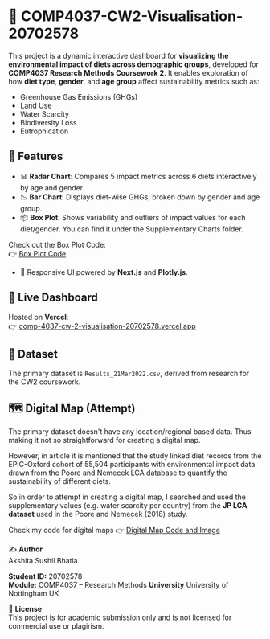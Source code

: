 # 🌱 COMP4037-CW2-Visualisation-20702578

This project is a dynamic interactive dashboard for **visualizing the environmental impact of diets across demographic groups**, developed for **COMP4037 Research Methods Coursework 2**. It enables exploration of how **diet type**, **gender**, and **age group** affect sustainability metrics such as:

- Greenhouse Gas Emissions (GHGs)
- Land Use
- Water Scarcity
- Biodiversity Loss
- Eutrophication

## 🚀 Features

- 📊 **Radar Chart**: Compares 5 impact metrics across 6 diets interactively by age and gender.
- 📉 **Bar Chart**: Displays diet-wise GHGs, broken down by gender and age group.
- 📦 **Box Plot**: Shows variability and outliers of impact values for each diet/gender. You can find it under the Supplementary Charts folder. 

Check out the Box Plot Code:  
👉 [Box Plot Code](https://colab.research.google.com/drive/1eTBf1l60Fcc_SnPSDr_WF9CgAFAYo5Xw?usp=sharing)

- 🧭 Responsive UI powered by **Next.js** and **Plotly.js**.

## 🔗 Live Dashboard

Hosted on **Vercel**:  
👉 [comp-4037-cw-2-visualisation-20702578.vercel.app](https://comp-4037-cw-2-visualisation-20702578.vercel.app)

## 🧪 Dataset

The primary dataset is `Results_21Mar2022.csv`, derived from research for the CW2 coursework. 

## 🗺️ Digital Map (Attempt) 

The primary dataset doesn't have any location/regional based data. Thus making it not so straightforward for creating a digital map.

However, in article it is mentioned that the study linked diet records from the EPIC-Oxford cohort of 55,504 participants with environmental impact data drawn from the Poore and Nemecek LCA database to quantify the sustainability of different diets​.

So in order to attempt in creating a digital map, I searched and used the supplementary values (e.g. water scarcity per country) from the **JP LCA dataset** used in the Poore and Nemecek (2018) study. 

Check my code for digital maps
👉 [Digital Map Code and Image](https://colab.research.google.com/drive/1R3CvlKwp_l4_HgQWK3KOu_hz0cHZ40jW?usp=sharing)

✍️ **Author**  
Akshita Sushil Bhatia  

**Student ID:** 20702578  
**Module:** COMP4037 – Research Methods
**University** University of Nottingham UK

📄 **License**  
This project is for academic submission only and is not licensed for commercial use or plagirism.
